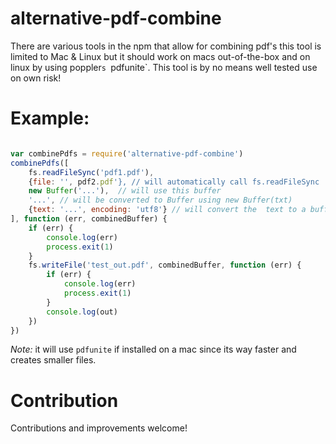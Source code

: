 # alternative-pdf-combine

There are various tools in the npm that allow for combining pdf's this tool is limited to Mac & Linux but it should work on macs out-of-the-box and on linux by using poppler`s `pdfunite`. This tool is by no means well tested use on own risk!


# Example:
```JavaScript

var combinePdfs = require('alternative-pdf-combine')
combinePdfs([
	fs.readFileSync('pdf1.pdf'),
	{file: '', pdf2.pdf'}, // will automatically call fs.readFileSync
	new Buffer('...'),  // will use this buffer
	'...', // will be converted to Buffer using new Buffer(txt)
	{text: '...', encoding: 'utf8'} // will convert the  text to a buffer using new Buffer(obj.text, obj.encoding)
], function (err, combinedBuffer) {
	if (err) {
		console.log(err)
		process.exit(1)
	}
	fs.writeFile('test_out.pdf', combinedBuffer, function (err) {
		if (err) {
			console.log(err)
			process.exit(1)
		}
		console.log(out)
	})
})

```

_Note:_ it will use `pdfunite` if installed on a mac since its way faster and creates
smaller files.

# Contribution

Contributions and improvements welcome!
